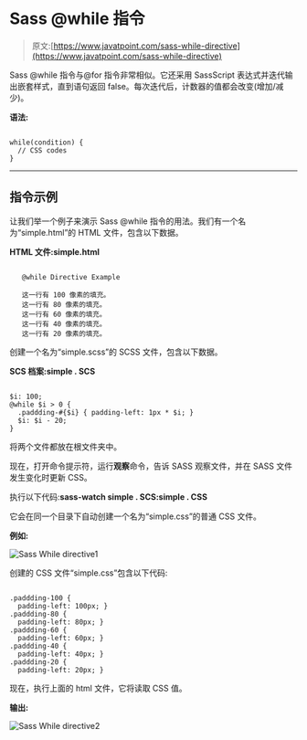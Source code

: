 # Sass @while 指令

> 原文:[https://www.javatpoint.com/sass-while-directive](https://www.javatpoint.com/sass-while-directive)

Sass @while 指令与@for 指令非常相似。它还采用 SassScript 表达式并迭代输出嵌套样式，直到语句返回 false。每次迭代后，计数器的值都会改变(增加/减少)。

**语法:**

```

while(condition) {
  // CSS codes
} 

```

* * *

## 指令示例

让我们举一个例子来演示 Sass @while 指令的用法。我们有一个名为“simple.html”的 HTML 文件，包含以下数据。

**HTML 文件:simple.html**

```

   @while Directive Example

   这一行有 100 像素的填充。
   这一行有 80 像素的填充。
   这一行有 60 像素的填充。
   这一行有 40 像素的填充。
   这一行有 20 像素的填充。

```

创建一个名为“simple.scss”的 SCSS 文件，包含以下数据。

**SCS 档案:simple . SCS**

```

$i: 100;
@while $i > 0 {
  .paddding-#{$i} { padding-left: 1px * $i; }
  $i: $i - 20;
} 

```

将两个文件都放在根文件夹中。

现在，打开命令提示符，运行**观察**命令，告诉 SASS 观察文件，并在 SASS 文件发生变化时更新 CSS。

执行以下代码:**sass-watch simple . SCS:simple . CSS**

它会在同一个目录下自动创建一个名为“simple.css”的普通 CSS 文件。

**例如:**

![Sass While directive1](../Images/fc47be0cbd15ffcdbe874ef386a3641d.png)

创建的 CSS 文件“simple.css”包含以下代码:

```

.paddding-100 {
  padding-left: 100px; }
.paddding-80 {
  padding-left: 80px; }
.paddding-60 {
  padding-left: 60px; }
.paddding-40 {
  padding-left: 40px; }
.paddding-20 {
  padding-left: 20px; }

```

现在，执行上面的 html 文件，它将读取 CSS 值。

**输出:**

![Sass While directive2](../Images/62549e33a82a23ae549eef2a11209ee6.png)